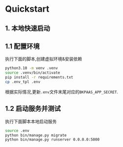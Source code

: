 # Quickstart

## 1. 本地快速启动

## 1.1 配置环境

执行下面的脚本,创建虚拟环境&安装依赖

```bash
python3.10 -m venv .venv
source .venv/bin/activate
pip install -r requirements.txt
cp .env_tpl .env
```

根据实际情况,更新`.env`文件末尾对应的`BKPAAS_APP_SECRET`.

## 1.2 启动服务并测试

执行下面脚本本地启动服务

```bash
source .env
python bin/manage.py migrate
python bin/manage.py runserver 0.0.0.0:5000
```

